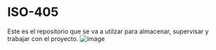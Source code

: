 # ISO-405
Este es el repositorio que se va a utilzar para almacenar, supervisar y trabajar con el proyecto.
![image](https://github.com/user-attachments/assets/f1a0cf15-6185-42e2-b4ed-b5f06d73b1de)

